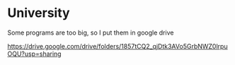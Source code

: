 # University
Some programs are too big, so I put them in google drive

https://drive.google.com/drive/folders/1857tCQ2_qjDtk3AVo5GrbNWZ0lrpuOQU?usp=sharing
